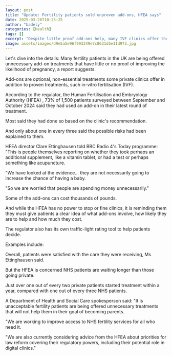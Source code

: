 ```yaml
---
layout: post
title: "Update: Fertility patients sold unproven add-ons, HFEA says"
date: 2025-03-26T10:25:25
author: "badely"
categories: [Health]
tags: []
excerpt: "Despite little proof add-ons help, many IVF clinics offer them, the UK's fertility regulator warns."
image: assets/images/d9e5a5e96f993349e7c8631d5e11d973.jpg
---
```


Let's dive into the details: Many fertility patients in the UK are being offered unnecessary add-on treatments that have little or no proof of improving the likelihood of pregnancy, a report suggests. 

Add-ons are optional, non-essential treatments some private clinics offer in addition to proven treatments, such in-vitro fertilisation (IVF).

According to the regulator, the Human Fertilisation and Embryology Authority (HFEA) , 73% of 1,500 patients surveyed between September and October 2024 said they had used an add-on in their latest round of treatment.

Most said they had done so based on the clinic's recommendation.

And only about one in every three said the possible risks had been explained to them.

HFEA director Clare Ettinghausen told BBC Radio 4's Today programme: "This is people themselves reporting on whether they took perhaps an additional supplement, like a vitamin tablet, or had a test or perhaps something like acupuncture. 

"We have looked at the evidence... they are not necessarily going to increase the chance of having a baby. 

"So we are worried that people are spending money unnecessarily."

Some of the add-ons can cost thousands of pounds.

And while the HFEA has no power to stop or fine clinics, it is reminding them they must give patients a clear idea of what add-ons involve, how likely they are to help and how much they cost.

The regulator also has its own traffic-light rating tool to help patients decide. 

Examples include:

Overall, patients were satisfied with the care they were receiving, Ms Ettinghausen said.

But the HFEA is concerned NHS patients are waiting longer than those going private.

Just over one out of every two private patients started treatment within a year, compared with one out of every three NHS patients.

A Department of Health and Social Care spokesperson said: "It is unacceptable fertility patients are being offered unnecessary treatments that will not help them in their goal of becoming parents.

"We are working to improve access to NHS fertility services for all who need it.

"We are also currently considering advice from the HFEA about priorities for law reform covering their regulatory powers, including their potential role in digital clinics."

